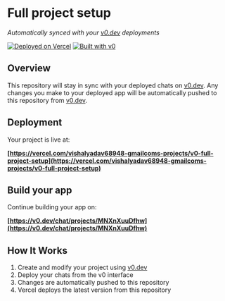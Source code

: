 # Full project setup

*Automatically synced with your [v0.dev](https://v0.dev) deployments*

[![Deployed on Vercel](https://img.shields.io/badge/Deployed%20on-Vercel-black?style=for-the-badge&logo=vercel)](https://vercel.com/vishalyadav68948-gmailcoms-projects/v0-full-project-setup)
[![Built with v0](https://img.shields.io/badge/Built%20with-v0.dev-black?style=for-the-badge)](https://v0.dev/chat/projects/MNXnXuuDfhw)

## Overview

This repository will stay in sync with your deployed chats on [v0.dev](https://v0.dev).
Any changes you make to your deployed app will be automatically pushed to this repository from [v0.dev](https://v0.dev).

## Deployment

Your project is live at:

**[https://vercel.com/vishalyadav68948-gmailcoms-projects/v0-full-project-setup](https://vercel.com/vishalyadav68948-gmailcoms-projects/v0-full-project-setup)**

## Build your app

Continue building your app on:

**[https://v0.dev/chat/projects/MNXnXuuDfhw](https://v0.dev/chat/projects/MNXnXuuDfhw)**

## How It Works

1. Create and modify your project using [v0.dev](https://v0.dev)
2. Deploy your chats from the v0 interface
3. Changes are automatically pushed to this repository
4. Vercel deploys the latest version from this repository